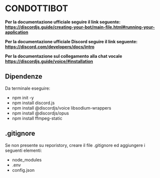﻿# CONDOTTIBOT
<b>Per la documentazione ufficiale seguire il link seguente:
https://discordjs.guide/creating-your-bot/main-file.html#running-your-application

Per la documentazione ufficiale Discord seguire il link seguente:
https://discord.com/developers/docs/intro

Per la documentazione sul collegamento alla chat vocale
https://discordjs.guide/voice/#installation
</b>

## Dipendenze
Da terminale eseguire:
- npm init -y
- npm install discord.js
- npm install @discordjs/voice libsodium-wrappers
- npm install @discordjs/opus
- npm install ffmpeg-static

## .gitignore
Se non presente su reporistory, creare il file .gitignore ed aggiungere i seguenti elementi:
- node_modules
- .env
- config.json

